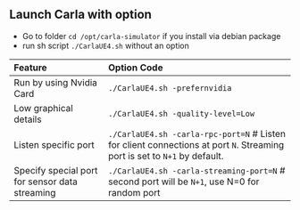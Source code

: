 ## Launch Carla with option
- Go to folder `cd /opt/carla-simulator` if you install via debian package
- run sh script `./CarlaUE4.sh` without an option 

| Feature  | Option Code |
| :------------- | :------------- |
|Run by using Nvidia Card | `./CarlaUE4.sh -prefernvidia`|
|Low graphical details | `./CarlaUE4.sh -quality-level=Low`|
|Listen specific port |  `./CarlaUE4.sh -carla-rpc-port=N` # Listen for client connections at port `N`. Streaming port is set to `N+1` by default.|
|Specify special port for sensor data streaming| `./CarlaUE4.sh -carla-streaming-port=N` # second port will be `N+1`, use N=0 for random port|
